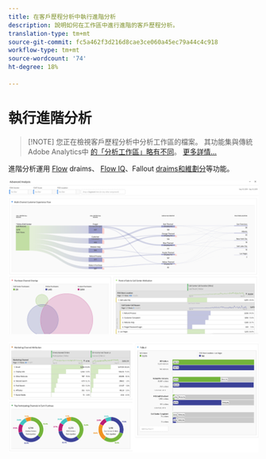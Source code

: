 ```yaml
---
title: 在客戶歷程分析中執行進階分析
description: 說明如何在工作區中進行進階的客戶歷程分析。
translation-type: tm+mt
source-git-commit: fc5a462f3d216d8cae3ce060a45ec79a44c4c918
workflow-type: tm+mt
source-wordcount: '74'
ht-degree: 18%

---
```



# 執行進階分析

>[!NOTE] 您正在檢視客戶歷程分析中分析工作區的檔案。 其功能集與傳統Adobe Analytics中 [的「分析工作區」略有不同](https://docs.adobe.com/content/help/zh-Hant/analytics/analyze/analysis-workspace/home.html)。 [更多詳情...](/help/getting-started/cja-aa.md)

進階分析運用 [Flow](/help/analysis-workspace/visualizations/c-flow/flow.md) draims、 [Flow IQ](/help/analysis-workspace/attribution/overview.md)、Fallout [draims和維劃分](/help/analysis-workspace/visualizations/fallout/fallout-flow.md)[](/help/components/dimensions/t-breakdown-fa.md)等功能。

![工作區螢幕擷取1](assets/cja-adv-analysis1.png)

![工作區螢幕擷取2](assets/cja-adv-analysis2.png)
